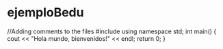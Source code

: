 # ejemploBedu
//Adding comments to the files
#include <iostream>
using namespace std;
int main() {
    cout << "Hola mundo, bienvenidos!" << endl;
    return 0;
}